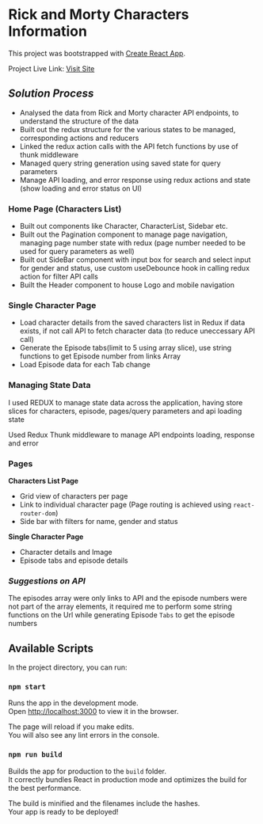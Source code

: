 # Rick and Morty Characters Information

This project was bootstrapped with [Create React App](https://github.com/facebook/create-react-app).

Project Live Link: [Visit Site](https://fleek-rick-and-morty.vercel.app/)

## _Solution Process_

- Analysed the data from Rick and Morty character API endpoints, to understand the structure of the data
- Built out the redux structure for the various states to be managed, corresponding actions and reducers
- Linked the redux action calls with the API fetch functions by use of thunk middleware
- Managed query string generation using saved state for query parameters
- Manage API loading, and error response using redux actions and state (show loading and error status on UI)

### **Home Page (Characters List)**

- Built out components like Character, CharacterList, Sidebar etc.
- Built out the Pagination component to manage page navigation, managing page number state with redux (page number needed to be used for query parameters as well)
- Built out SideBar component with input box for search and select input for gender and status, use custom useDebounce hook in calling redux action for filter API calls
- Built the Header component to house Logo and mobile navigation

### **Single Character Page**

- Load character details from the saved characters list in Redux if data exists, if not call API to fetch character data (to reduce uneccessary API call)
- Generate the Episode tabs(limit to 5 using array slice), use string functions to get Episode number from links Array
- Load Episode data for each Tab change

### **Managing State Data**

I used REDUX to manage state data across the application, having store slices for characters, episode, pages/query parameters and api loading state

Used Redux Thunk middleware to manage API endpoints loading, response and error

### **Pages**

**Characters List Page**

- Grid view of characters per page
- Link to individual character page (Page routing is achieved using `react-router-dom`)
- Side bar with filters for name, gender and status

**Single Character Page**

- Character details and Image
- Episode tabs and episode details

### _Suggestions on API_

The episodes array were only links to API and the episode numbers were not part of the array elements, it required me to perform some string functions on the Url while generating Episode `Tabs` to get the episode numbers

## Available Scripts

In the project directory, you can run:

### `npm start`

Runs the app in the development mode.\
Open [http://localhost:3000](http://localhost:3000) to view it in the browser.

The page will reload if you make edits.\
You will also see any lint errors in the console.

### `npm run build`

Builds the app for production to the `build` folder.\
It correctly bundles React in production mode and optimizes the build for the best performance.

The build is minified and the filenames include the hashes.\
Your app is ready to be deployed!
